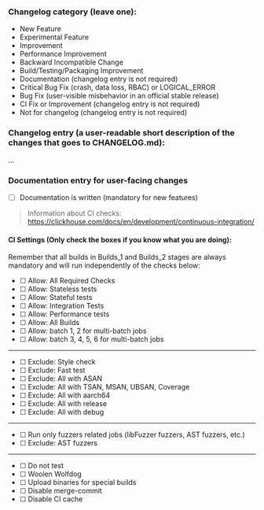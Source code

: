 <!---
A technical comment, you are free to remove or leave it as it is when PR is created
The following categories are used in the next scripts, update them accordingly
utils/changelog/changelog.py
tests/ci/cancel_and_rerun_workflow_lambda/app.py
-->
### Changelog category (leave one):
- New Feature
- Experimental Feature
- Improvement
- Performance Improvement
- Backward Incompatible Change
- Build/Testing/Packaging Improvement
- Documentation (changelog entry is not required)
- Critical Bug Fix (crash, data loss, RBAC) or LOGICAL_ERROR
- Bug Fix (user-visible misbehavior in an official stable release)
- CI Fix or Improvement (changelog entry is not required)
- Not for changelog (changelog entry is not required)


### Changelog entry (a user-readable short description of the changes that goes to CHANGELOG.md):
...

### Documentation entry for user-facing changes

- [ ] Documentation is written (mandatory for new features)

<!---
Directly edit documentation source files in the "docs" folder with the same pull-request as code changes

or

Add a user-readable short description of the changes that should be added to docs.clickhouse.com below.

At a minimum, the following information should be added (but add more as needed).
- Motivation: Why is this function, table engine, etc. useful to ClickHouse users?

- Parameters: If the feature being added takes arguments, options or is influenced by settings, please list them below with a brief explanation.

- Example use: A query or command.
-->


> Information about CI checks: https://clickhouse.com/docs/en/development/continuous-integration/

#### CI Settings (Only check the boxes if you know what you are doing):

Remember that all builds in Builds_1 and Builds_2 stages are always mandatory
and will run independently of the checks below:

- [ ] <!---ci_set_required--> Allow: All Required Checks
- [ ] <!---ci_include_stateless--> Allow: Stateless tests
- [ ] <!---ci_include_stateful--> Allow: Stateful tests
- [ ] <!---ci_include_integration--> Allow: Integration Tests
- [ ] <!---ci_include_performance--> Allow: Performance tests
- [ ] <!---ci_set_builds--> Allow: All Builds
- [ ] <!---batch_0_1--> Allow: batch 1, 2 for multi-batch jobs
- [ ] <!---batch_2_3--> Allow: batch 3, 4, 5, 6 for multi-batch jobs
---
- [ ] <!---ci_exclude_style--> Exclude: Style check
- [ ] <!---ci_exclude_fast--> Exclude: Fast test
- [ ] <!---ci_exclude_asan--> Exclude: All with ASAN
- [ ] <!---ci_exclude_tsan|msan|ubsan|coverage--> Exclude: All with TSAN, MSAN, UBSAN, Coverage
- [ ] <!---ci_exclude_aarch64|release|debug--> Exclude: All with aarch64
- [ ] <!---ci_exclude_release--> Exclude: All with release
- [ ] <!---ci_exclude_debug--> Exclude: All with debug
---
- [ ] <!---ci_include_fuzzer--> Run only fuzzers related jobs (libFuzzer fuzzers, AST fuzzers, etc.)
- [ ] <!---ci_exclude_ast--> Exclude: AST fuzzers
---
- [ ] <!---do_not_test--> Do not test
- [ ] <!---woolen_wolfdog--> Woolen Wolfdog
- [ ] <!---upload_all--> Upload binaries for special builds
- [ ] <!---no_merge_commit--> Disable merge-commit
- [ ] <!---no_ci_cache--> Disable CI cache
